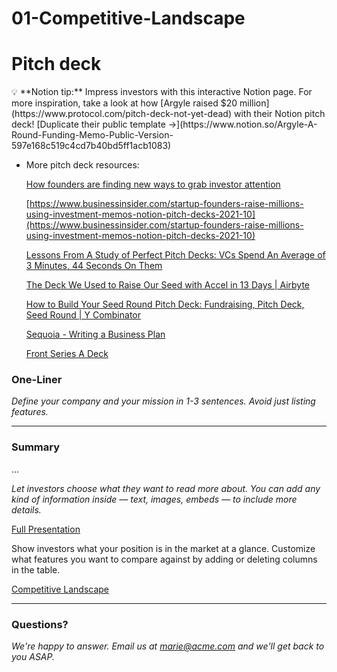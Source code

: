 # 01-Competitive-Landscape

# Pitch deck

<aside>
💡 **Notion tip:** Impress investors with this interactive Notion page. For more inspiration, take a look at how [Argyle raised $20 million](https://www.protocol.com/pitch-deck-not-yet-dead) with their Notion pitch deck! [Duplicate their public template →](https://www.notion.so/Argyle-A-Round-Funding-Memo-Public-Version-597e168c519c4cd7b40bd5ff1acb1083)

- More pitch deck resources:
    
    [How founders are finding new ways to grab investor attention](https://www.protocol.com/pitch-deck-not-yet-dead)
    
    [https://www.businessinsider.com/startup-founders-raise-millions-using-investment-memos-notion-pitch-decks-2021-10](https://www.businessinsider.com/startup-founders-raise-millions-using-investment-memos-notion-pitch-decks-2021-10)
    
    [Lessons From A Study of Perfect Pitch Decks: VCs Spend An Average of 3 Minutes, 44 Seconds On Them](https://techcrunch.com/2015/06/08/lessons-from-a-study-of-perfect-pitch-decks-vcs-spend-an-average-of-3-minutes-44-seconds-on-them/)
    
    [The Deck We Used to Raise Our Seed with Accel in 13 Days | Airbyte](https://airbyte.io/blog/the-deck-we-used-to-raise-our-seed-with-accel-in-13-days)
    
    [How to Build Your Seed Round Pitch Deck: Fundraising, Pitch Deck, Seed Round | Y Combinator](https://www.ycombinator.com/library/2u-how-to-build-your-seed-round-pitch-deck)
    
    [Sequoia - Writing a Business Plan](https://www.sequoiacap.com/article/writing-a-business-plan/)
    
    [Front Series A Deck](https://collinmathilde.medium.com/front-series-a-deck-f2e2775a419b)
    
</aside>

### **One-Liner**

*Define your company and your mission in 1-3 sentences. Avoid just listing features.*

---

### Summary

...

*Let investors choose what they want to read more about. You can add any kind of information inside — text, images, embeds — to include more details.*

[Full Presentation](https://www.notion.so/642b616dcbc24c1d9bc6cd0ab91e3f4b)

Show investors what your position is in the market at a glance. Customize what features you want to compare against by adding or deleting columns in the table.

[Competitive Landscape](https://www.notion.so/de2cae22bac34fde88fe165cc5d2c678)

---

### Questions?

*We're happy to answer. Email us at [marie@acme.com](mailto:marie@acme.com) and we'll get back to you ASAP.*
